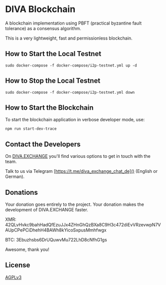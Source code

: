 # DIVA Blockchain

A blockchain implementation using PBFT (practical byzantine fault tolerance) as a consensus algorithm.

This is a very lightweight, fast and permissionless blockchain.

## How to Start the Local Testnet

```
sudo docker-compose -f docker-compose/i2p-testnet.yml up -d
```

## How to Stop the Local Testnet

```
sudo docker-compose -f docker-compose/i2p-testnet.yml down
```

## How to Start the Blockchain

To start the blockchain application in verbose developer mode, use:
```
npm run start-dev-trace
```

## Contact the Developers

On [DIVA.EXCHANGE](https://www.diva.exchange) you'll find various options to get in touch with the team.

Talk to us via Telegram [https://t.me/diva_exchange_chat_de]() (English or German).

## Donations

Your donation goes entirely to the project. Your donation makes the development of DIVA.EXCHANGE faster.

XMR: 42QLvHvkc9bahHadQfEzuJJx4ZHnGhQzBXa8C9H3c472diEvVRzevwpN7VAUpCPePCiDhehH4BAWh8kYicoSxpusMmhfwgx

BTC: 3Ebuzhsbs6DrUQuwvMu722LhD8cNfhG1gs

Awesome, thank you!

## License

[AGPLv3](LICENSE)
